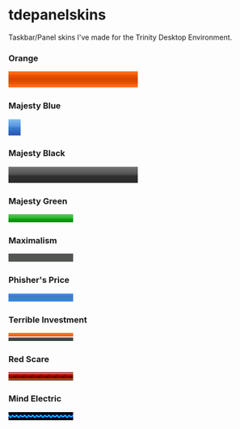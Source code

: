 # tdepanelskins
Taskbar/Panel skins I've made for the Trinity Desktop Environment.

### Orange
<img src="panelbars/bar.png"><img src="panelbars/bar.png"><img src="panelbars/bar.png"><img src="panelbars/bar.png"><img src="panelbars/bar.png"><img src="panelbars/bar.png"><img src="panelbars/bar.png"><img src="panelbars/bar.png">

### Majesty Blue
<img src="panelbars/bar2.png"><img src="panelbars/bar2.png"><img src="panelbars/bar2.png"><img src="panelbars/bar2.png"><img src="panelbars/bar2.png"><img src="panelbars/bar2.png"><img src="panelbars/bar2.png"><img src="panelbars/bar2.png">

### Majesty Black
<img src="panelbars/bar3.png"><img src="panelbars/bar3.png"><img src="panelbars/bar3.png"><img src="panelbars/bar3.png"><img src="panelbars/bar3.png"><img src="panelbars/bar3.png"><img src="panelbars/bar3.png"><img src="panelbars/bar3.png">

### Majesty Green
<img src="panelbars/bar4.png"><img src="panelbars/bar4.png"><img src="panelbars/bar4.png"><img src="panelbars/bar4.png"><img src="panelbars/bar4.png"><img src="panelbars/bar4.png"><img src="panelbars/bar4.png"><img src="panelbars/bar4.png">

### Maximalism
<img src="panelbars/bar5.png"><img src="panelbars/bar5.png"><img src="panelbars/bar5.png"><img src="panelbars/bar5.png"><img src="panelbars/bar5.png"><img src="panelbars/bar5.png"><img src="panelbars/bar5.png"><img src="panelbars/bar5.png">

### Phisher's Price
<img src="panelbars/bar_blue.png"><img src="panelbars/bar_blue.png"><img src="panelbars/bar_blue.png"><img src="panelbars/bar_blue.png"><img src="panelbars/bar_blue.png"><img src="panelbars/bar_blue.png"><img src="panelbars/bar_blue.png"><img src="panelbars/bar_blue.png">


### Terrible Investment
<img src="panelbars/xmr.png"><img src="panelbars/xmr.png"><img src="panelbars/xmr.png"><img src="panelbars/xmr.png"><img src="panelbars/xmr.png"><img src="panelbars/xmr.png"><img src="panelbars/xmr.png"><img src="panelbars/xmr.png">


### Red Scare
<img src="panelbars/redscare.png"><img src="panelbars/redscare.png"><img src="panelbars/redscare.png"><img src="panelbars/redscare.png"><img src="panelbars/redscare.png"><img src="panelbars/redscare.png"><img src="panelbars/redscare.png"><img src="panelbars/redscare.png">




### Mind Electric
<img src="panelbars/electric.png"><img src="panelbars/electric.png"><img src="panelbars/electric.png"><img src="panelbars/electric.png"><img src="panelbars/electric.png"><img src="panelbars/electric.png"><img src="panelbars/electric.png"><img src="panelbars/electric.png">
